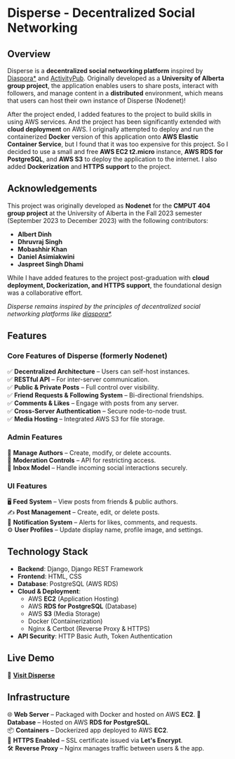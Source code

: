 # Disperse - Decentralized Social Networking

## **Overview**

Disperse is a **decentralized social networking platform** inspired by [Diaspora\*](https://diasporafoundation.org/) and [ActivityPub](https://www.w3.org/TR/activitypub/). Originally developed as a **University of Alberta group project**, the application enables users to share posts, interact with followers, and manage content in a **distributed** environment, which means that users can host their own instance of Disperse (Nodenet)!

After the project ended, I added features to the project to build skills in using AWS services. And the project has been significantly extended with **cloud deployment** on AWS. I originally attempted to deploy and run the containerized **Docker** version of this application onto **AWS Elastic Container Service**, but I found that it was too expensive for this project. So I decided to use a small and free **AWS EC2 t2.micro** instance, **AWS RDS for PostgreSQL**, and **AWS S3** to deploy the application to the internet. I also added **Dockerization** and **HTTPS support** to the project.

## **Acknowledgements**

This project was originally developed as **Nodenet** for the **CMPUT 404 group project** at the University of Alberta in the Fall 2023 semester (September 2023 to December 2023) with the following contributors:

- **Albert Dinh**
- **Dhruvraj Singh**
- **Mobashhir Khan**
- **Daniel Asimiakwini**
- **Jaspreet Singh Dhami**

While I have added features to the project post-graduation with **cloud deployment, Dockerization, and HTTPS support**, the foundational design was a collaborative effort.

_Disperse remains inspired by the principles of decentralized social networking platforms like [diaspora\*](https://diasporafoundation.org/)._

## **Features**

### **Core Features of Disperse (formerly Nodenet)**

✅ **Decentralized Architecture** – Users can self-host instances.  
✅ **RESTful API** – For inter-server communication.  
✅ **Public & Private Posts** – Full control over visibility.  
✅ **Friend Requests & Following System** – Bi-directional friendships.  
✅ **Comments & Likes** – Engage with posts from any server.  
✅ **Cross-Server Authentication** – Secure node-to-node trust.  
✅ **Media Hosting** – Integrated AWS S3 for file storage.

### **Admin Features**

🔹 **Manage Authors** – Create, modify, or delete accounts.  
🔹 **Moderation Controls** – API for restricting access.  
🔹 **Inbox Model** – Handle incoming social interactions securely.

### **UI Features**

🖥️ **Feed System** – View posts from friends & public authors.  
✍️ **Post Management** – Create, edit, or delete posts.  
📢 **Notification System** – Alerts for likes, comments, and requests.  
⚙️ **User Profiles** – Update display name, profile image, and settings.

## **Technology Stack**

- **Backend**: Django, Django REST Framework
- **Frontend**: HTML, CSS
- **Database**: PostgreSQL (AWS RDS)
- **Cloud & Deployment**:
  - AWS **EC2** (Application Hosting)
  - AWS **RDS for PostgreSQL** (Database)
  - AWS **S3** (Media Storage)
  - Docker (Containerization)
  - Nginx & Certbot (Reverse Proxy & HTTPS)
- **API Security**: HTTP Basic Auth, Token Authentication

## **Live Demo**

🔗 **[Visit Disperse](https://www.mydisperse.xyz/)**

## **Infrastructure**

🌐 **Web Server** – Packaged with Docker and hosted on AWS **EC2**.
💾 **Database** – Hosted on AWS **RDS for PostgreSQL**.  
📦 **Containers** – Dockerized app deployed to AWS **EC2**.  
🔐 **HTTPS Enabled** – SSL certificate issued via **Let's Encrypt**.  
🛠️ **Reverse Proxy** – Nginx manages traffic between users & the app.
